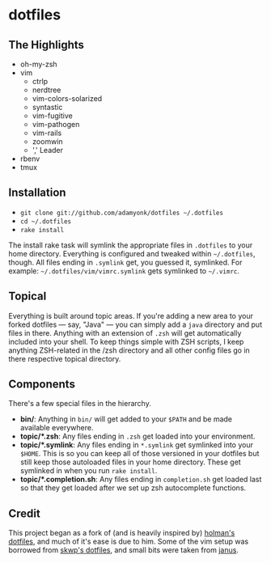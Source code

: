 # dotfiles

## The Highlights

- oh-my-zsh
- vim
  - ctrlp
  - nerdtree
  - vim-colors-solarized
  - syntastic
  - vim-fugitive
  - vim-pathogen
  - vim-rails
  - zoomwin
  - ',' Leader
- rbenv
- tmux

## Installation

- `git clone git://github.com/adamyonk/dotfiles ~/.dotfiles`
- `cd ~/.dotfiles`
- `rake install`

The install rake task will symlink the appropriate files in `.dotfiles` to your
home directory. Everything is configured and tweaked within `~/.dotfiles`,
though. All files ending in `.symlink` get, you guessed it, symlinked. For
example: `~/.dotfiles/vim/vimrc.symlink` gets symlinked to `~/.vimrc`.

## Topical

Everything is built around topic areas. If you're adding a new area to your
forked dotfiles — say, "Java" — you can simply add a `java` directory and put
files in there. Anything with an extension of `.zsh` will get automatically
included into your shell. To keep things simple with ZSH scripts, I keep
anything ZSH-related in the /zsh directory and all other config files go in
there respective topical directory.

## Components

There's a few special files in the hierarchy.

- **bin/**: Anything in `bin/` will get added to your `$PATH` and be made
  available everywhere.
- **topic/\*.zsh**: Any files ending in `.zsh` get loaded into your
  environment.
- **topic/\*.symlink**: Any files ending in `*.symlink` get symlinked into
  your `$HOME`. This is so you can keep all of those versioned in your dotfiles
  but still keep those autoloaded files in your home directory. These get
  symlinked in when you run `rake install`.
- **topic/\*.completion.sh**: Any files ending in `completion.sh` get loaded
  last so that they get loaded after we set up zsh autocomplete functions.

## Credit

This project began as a fork of (and is heavily inspired by)
[holman's dotfiles](http://github.com/holman/dotfiles), and much of it's
ease is due to him. Some of the vim setup was borrowed from
[skwp's dotfiles](http://github.com/skwp/dotfiles), and small bits were
taken from [janus](http://github.com/carlhuda/janus).

